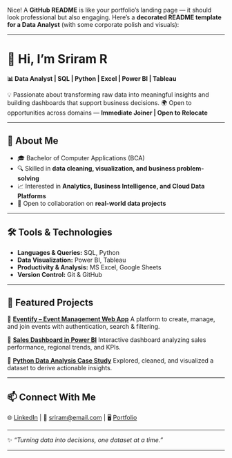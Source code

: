 Nice! A **GitHub README** is like your portfolio’s landing page — it should look professional but also engaging.
Here’s a **decorated README template for a Data Analyst** (with some corporate polish and visuals):

---

# 👋 Hi, I’m Sriram R

**📊 Data Analyst | SQL | Python | Excel | Power BI | Tableau**

💡 Passionate about transforming raw data into meaningful insights and building dashboards that support business decisions.
🌍 Open to opportunities across domains — **Immediate Joiner | Open to Relocate**

---

## 🚀 About Me

* 🎓 Bachelor of Computer Applications (BCA)
* 🔍 Skilled in **data cleaning, visualization, and business problem-solving**
* 📈 Interested in **Analytics, Business Intelligence, and Cloud Data Platforms**
* 🤝 Open to collaboration on **real-world data projects**

---

## 🛠️ Tools & Technologies

* **Languages & Queries:** SQL, Python
* **Data Visualization:** Power BI, Tableau
* **Productivity & Analysis:** MS Excel, Google Sheets
* **Version Control:** Git & GitHub

---

## 📂 Featured Projects

📌 **[Eventify – Event Management Web App](#)**
A platform to create, manage, and join events with authentication, search & filtering.

📌 **[Sales Dashboard in Power BI](#)**
Interactive dashboard analyzing sales performance, regional trends, and KPIs.

📌 **[Python Data Analysis Case Study](#)**
Explored, cleaned, and visualized a dataset to derive actionable insights.

---

## 📫 Connect With Me

🌐 [LinkedIn](#https://www.linkedin.com/in/sriram--r) | 📧 [sriram@email.com](mailto:sriramlinkedin6@gmail.com) | 🖥️ [Portfolio](#)

---

✨ *“Turning data into decisions, one dataset at a time.”*

---




